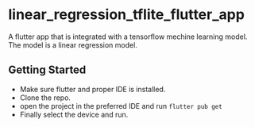 # linear_regression_tflite_flutter_app

A flutter app that is integrated with a tensorflow mechine learning model. The model is a linear regression model.

## Getting Started

- Make sure flutter and proper IDE is installed.
- Clone the repo.
- open the project in the preferred IDE and run `flutter pub get`
- Finally select the device and run.